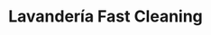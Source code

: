 ---
title: "Lavandería Fast Cleaning"
url: /cochabamba/lavanderia-fast-cleaning/
shop: lavandería
---